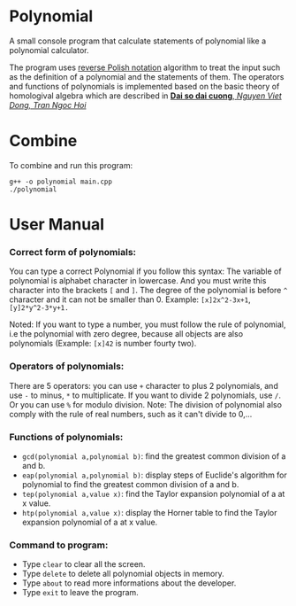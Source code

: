 # Polynomial
A small console program that calculate statements of polynomial like a polynomial calculator.  

The program uses [reverse Polish notation](https://en.wikipedia.org/wiki/Reverse_Polish_notation) algorithm to treat the input such as the definition of a polynomial and the statements of them.
The operators and functions of polynomials is implemented based on the basic theory of homologival algebra which are described in [__Dai so dai cuong__, _Nguyen Viet Dong, Tran Ngoc Hoi_](https://nguyenchiphuong.files.wordpress.com/2012/12/daisodaicuong.pdf)

# Combine
To combine and run this program:
```
g++ -o polynomial main.cpp
./polynomial
```

# User Manual
### Correct form of polynomials:  
You can type a correct Polynomial if you follow this syntax: The variable of polynomial is alphabet character in lowercase. And you must write this character into the brackets `[` and `]`. The degree of the polynomial is before `^` character and it can not be smaller than 0. Example:  `[x]2x^2-3x+1`, `[y]2*y^2-3*y+1.`   

Noted: If you want to type a number, you must follow the rule of polynomial, i.e the polynomial with zero degree, because all objects are also polynomials (Example: `[x]42` is number fourty two).   
  
### Operators of polynomials:  
There are 5 operators: you can use `+` character to plus 2 polynomials, and use `-` to minus, `*` to multiplicate. If you want to divide 2 polynomials, use `/`. Or you can use `%` for modulo division. Note: The division of polynomial also comply with the rule of real numbers, such as it can't divide to 0,...  

### Functions of polynomials:
- `gcd(polynomial a,polynomial b)`: find the greatest common division of a and b.  
- `eap(polynomial a,polynomial b)`: display steps of Euclide's algorithm for polynomial to find the greatest common division of a and b.  
- `tep(polynomial a,value x)`: find the Taylor expansion polynomial of a at x value.  
- `htp(polynomial a,value x)`: display the Horner table to find the Taylor expansion polynomial of a at x value.  

### Command to program:  
- Type `clear` to clear all the screen.  
- Type `delete` to delete all polynomial objects in memory.  
- Type `about` to read more informations about the developer.   
- Type `exit` to leave the program.  
